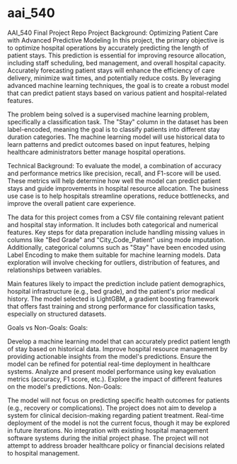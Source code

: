 # aai_540
AAI_540 Final Project Repo
Project Background: Optimizing Patient Care with Advanced Predictive Modeling
In this project, the primary objective is to optimize hospital operations by accurately predicting the length of patient stays. This prediction is essential for improving resource allocation, including staff scheduling, bed management, and overall hospital capacity. Accurately forecasting patient stays will enhance the efficiency of care delivery, minimize wait times, and potentially reduce costs. By leveraging advanced machine learning techniques, the goal is to create a robust model that can predict patient stays based on various patient and hospital-related features.

The problem being solved is a supervised machine learning problem, specifically a classification task. The "Stay" column in the dataset has been label-encoded, meaning the goal is to classify patients into different stay duration categories. The machine learning model will use historical data to learn patterns and predict outcomes based on input features, helping healthcare administrators better manage hospital operations.

Technical Background:
To evaluate the model, a combination of accuracy and performance metrics like precision, recall, and F1-score will be used. These metrics will help determine how well the model can predict patient stays and guide improvements in hospital resource allocation. The business use case is to help hospitals streamline operations, reduce bottlenecks, and improve the overall patient care experience.

The data for this project comes from a CSV file containing relevant patient and hospital stay information. It includes both categorical and numerical features. Key steps for data preparation include handling missing values in columns like "Bed Grade" and "City_Code_Patient" using mode imputation. Additionally, categorical columns such as "Stay" have been encoded using Label Encoding to make them suitable for machine learning models. Data exploration will involve checking for outliers, distribution of features, and relationships between variables.

Main features likely to impact the prediction include patient demographics, hospital infrastructure (e.g., bed grade), and the patient's prior medical history. The model selected is LightGBM, a gradient boosting framework that offers fast training and strong performance for classification tasks, especially on structured datasets.

Goals vs Non-Goals:
Goals:

Develop a machine learning model that can accurately predict patient length of stay based on historical data.
Improve hospital resource management by providing actionable insights from the model's predictions.
Ensure the model can be refined for potential real-time deployment in healthcare systems.
Analyze and present model performance using key evaluation metrics (accuracy, F1 score, etc.).
Explore the impact of different features on the model's predictions.
Non-Goals:

The model will not focus on predicting specific health outcomes for patients (e.g., recovery or complications).
The project does not aim to develop a system for clinical decision-making regarding patient treatment.
Real-time deployment of the model is not the current focus, though it may be explored in future iterations.
No integration with existing hospital management software systems during the initial project phase.
The project will not attempt to address broader healthcare policy or financial decisions related to hospital management.
